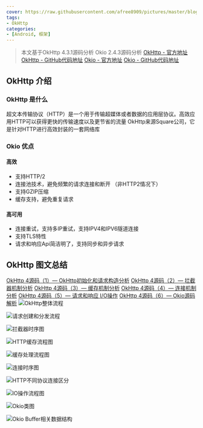 ```yaml
---
cover: https://raw.githubusercontent.com/afree8909/pictures/master/blog20200428143202.png
tags: 
- OkHttp
categories:
- [Android, 框架]
---
```



>本文基于OkHttp 4.3.1源码分析 Okio 2.4.3源码分析
>[OkHttp - 官方地址](https://square.github.io/okhttp/)
[OkHttp - GitHub代码地址](https://github.com/square/okhttp)
>[Okio - 官方地址](https://square.github.io/okio/)
[Okio - GitHub代码地址](https://github.com/square/okio)


## OkHttp 介绍
### OkHttp 是什么
超文本传输协议（HTTP）是一个用于传输超媒体或者数据的应用层协议。高效应用HTTP可以获得更快的传输速度以及更节省的流量
OkHttp来源Square公司，它是针对HTTP进行高效封装的一套网络库

### Okio 优点
#### 高效
* 支持HTTP/2
* 连接池技术，避免频繁的请求连接和断开 （非HTTP2情况下）
* 支持GZIP压缩
* 缓存支持，避免重复请求

#### 高可用
* 连接重试，支持多IP重试，支持IPV4和IPV6隧道连接
* 支持TLS特性
* 请求和响应Api简洁明了，支持同步和异步请求

## OkHttp 图文总结
[OkHttp 4源码（1）— OkHttp初始化和请求构造分析](https://www.jianshu.com/p/ff836d3cacd1)
[OkHttp 4源码（2）— 拦截器机制分析](https://www.jianshu.com/p/0c830962c6e3)
[OkHttp 4源码（3）— 缓存机制分析](https://www.jianshu.com/p/2eafcd161dd9)
[OkHttp 4源码（4）— 连接机制分析](https://www.jianshu.com/p/be6d09f2656b)
[OkHttp 4源码（5）— 请求和响应 I/O操作](https://www.jianshu.com/p/097b1904f580)
[OkHttp 4源码（6）— Okio源码解析](https://www.jianshu.com/p/7b7ba4333c5e)
![OkHttp整体流程](https://raw.githubusercontent.com/afree8909/pictures/master/blog20200428143202.png)

![请求创建和分发流程](https://raw.githubusercontent.com/afree8909/pictures/master/blog20200428143210.png)

![拦截器时序图](https://raw.githubusercontent.com/afree8909/pictures/master/blog20200428143543.png)

![HTTP缓存流程图](https://raw.githubusercontent.com/afree8909/pictures/master/blog20200428143220.png)

![缓存处理流程图](https://raw.githubusercontent.com/afree8909/pictures/master/blog20200428143236.png)

![连接时序图](https://raw.githubusercontent.com/afree8909/pictures/master/blog20200428143230.png)


![HTTP不同协议连接区分](https://raw.githubusercontent.com/afree8909/pictures/master/blog20200428143236.png)



![IO操作流程图](https://raw.githubusercontent.com/afree8909/pictures/master/blog20200428143241.png)



![Okio类图](https://raw.githubusercontent.com/afree8909/pictures/master/blog20200428143246.png)


![Okio Buffer相关数据结构](https://raw.githubusercontent.com/afree8909/pictures/master/blog20200428143252.png)



